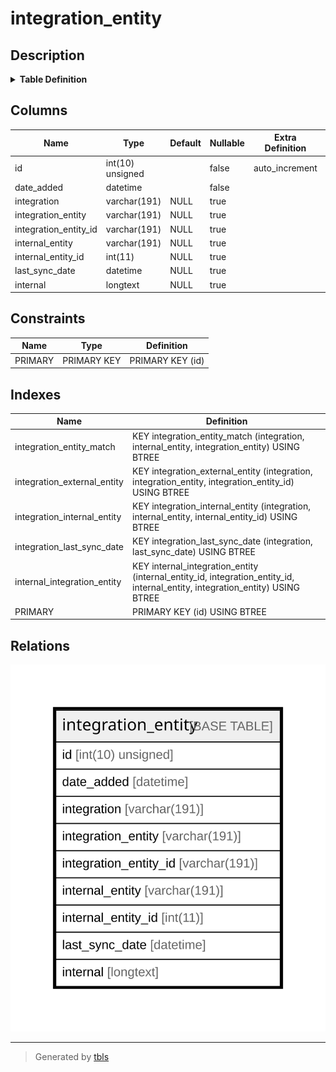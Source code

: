 # integration_entity

## Description

<details>
<summary><strong>Table Definition</strong></summary>

```sql
CREATE TABLE `integration_entity` (
  `id` int(10) unsigned NOT NULL AUTO_INCREMENT,
  `date_added` datetime NOT NULL,
  `integration` varchar(191) COLLATE utf8mb4_unicode_ci DEFAULT NULL,
  `integration_entity` varchar(191) COLLATE utf8mb4_unicode_ci DEFAULT NULL,
  `integration_entity_id` varchar(191) COLLATE utf8mb4_unicode_ci DEFAULT NULL,
  `internal_entity` varchar(191) COLLATE utf8mb4_unicode_ci DEFAULT NULL,
  `internal_entity_id` int(11) DEFAULT NULL,
  `last_sync_date` datetime DEFAULT NULL,
  `internal` longtext COLLATE utf8mb4_unicode_ci DEFAULT NULL COMMENT '(DC2Type:array)',
  PRIMARY KEY (`id`),
  KEY `integration_external_entity` (`integration`,`integration_entity`,`integration_entity_id`),
  KEY `integration_internal_entity` (`integration`,`internal_entity`,`internal_entity_id`),
  KEY `integration_entity_match` (`integration`,`internal_entity`,`integration_entity`),
  KEY `integration_last_sync_date` (`integration`,`last_sync_date`),
  KEY `internal_integration_entity` (`internal_entity_id`,`integration_entity_id`,`internal_entity`,`integration_entity`)
) ENGINE=InnoDB DEFAULT CHARSET=utf8mb4 COLLATE=utf8mb4_unicode_ci ROW_FORMAT=DYNAMIC
```

</details>

## Columns

| Name | Type | Default | Nullable | Extra Definition | Children | Parents | Comment |
| ---- | ---- | ------- | -------- | --------------- | -------- | ------- | ------- |
| id | int(10) unsigned |  | false | auto_increment |  |  |  |
| date_added | datetime |  | false |  |  |  |  |
| integration | varchar(191) | NULL | true |  |  |  |  |
| integration_entity | varchar(191) | NULL | true |  |  |  |  |
| integration_entity_id | varchar(191) | NULL | true |  |  |  |  |
| internal_entity | varchar(191) | NULL | true |  |  |  |  |
| internal_entity_id | int(11) | NULL | true |  |  |  |  |
| last_sync_date | datetime | NULL | true |  |  |  |  |
| internal | longtext | NULL | true |  |  |  | (DC2Type:array) |

## Constraints

| Name | Type | Definition |
| ---- | ---- | ---------- |
| PRIMARY | PRIMARY KEY | PRIMARY KEY (id) |

## Indexes

| Name | Definition |
| ---- | ---------- |
| integration_entity_match | KEY integration_entity_match (integration, internal_entity, integration_entity) USING BTREE |
| integration_external_entity | KEY integration_external_entity (integration, integration_entity, integration_entity_id) USING BTREE |
| integration_internal_entity | KEY integration_internal_entity (integration, internal_entity, internal_entity_id) USING BTREE |
| integration_last_sync_date | KEY integration_last_sync_date (integration, last_sync_date) USING BTREE |
| internal_integration_entity | KEY internal_integration_entity (internal_entity_id, integration_entity_id, internal_entity, integration_entity) USING BTREE |
| PRIMARY | PRIMARY KEY (id) USING BTREE |

## Relations

![er](integration_entity.svg)

---

> Generated by [tbls](https://github.com/k1LoW/tbls)
